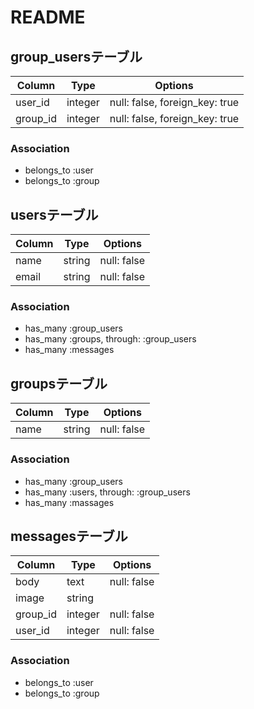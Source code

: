 # README

## group_usersテーブル

|Column|Type|Options|
|------|----|-------|
|user_id|integer|null: false, foreign_key: true|
|group_id|integer|null: false, foreign_key: true|

### Association
- belongs_to :user
- belongs_to :group

## usersテーブル

|Column|Type|Options|
|------|----|-------|
|name|string|null: false|
|email|string|null: false|

 ### Association
- has_many :group_users
- has_many :groups, through: :group_users
- has_many :messages

## groupsテーブル

|Column|Type|Options|
|------|----|-------|
|name|string|null: false|

### Association 
- has_many :group_users
- has_many :users, through: :group_users
- has_many :massages

## messagesテーブル

|Column|Type|Options|
|------|----|-------|
|body|text| null: false|
|image|string|
|group_id|integer|null: false| 
|user_id|integer|null: false|

### Association 
- belongs_to :user
- belongs_to :group